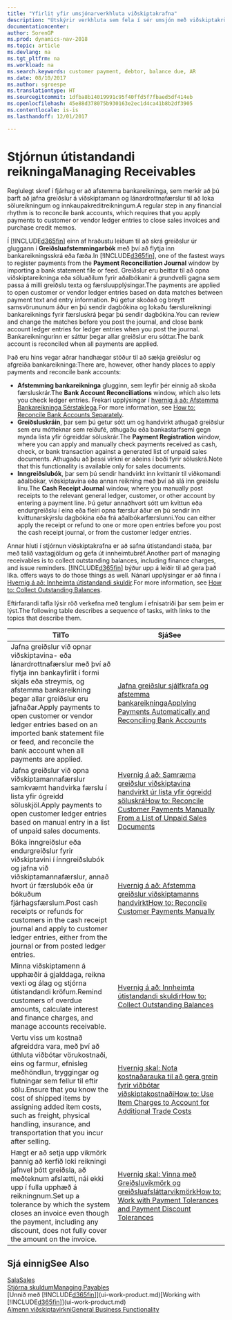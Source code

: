 ```yaml
---
title: "Yfirlit yfir umsjónarverkhluta viðskiptakrafna"
description: "Útskýrir verkhluta sem fela í sér umsjón með viðskiptakröfum og jöfnun greiðslna við fjárhagsfærslur viðskiptamanna og lánardrottna."
documentationcenter: 
author: SorenGP
ms.prod: dynamics-nav-2018
ms.topic: article
ms.devlang: na
ms.tgt_pltfrm: na
ms.workload: na
ms.search.keywords: customer payment, debtor, balance due, AR
ms.date: 08/10/2017
ms.author: sgroespe
ms.translationtype: HT
ms.sourcegitcommit: 1dfba8b14019991c95f40ffd5f7fbaed5df414eb
ms.openlocfilehash: 45e88d378075b930163e2ec1d4ca41b8b2df3905
ms.contentlocale: is-is
ms.lasthandoff: 12/01/2017

---
```

# <a name="managing-receivables"></a><span data-ttu-id="8f78d-103">Stjórnun útistandandi reikninga</span><span class="sxs-lookup"><span data-stu-id="8f78d-103">Managing Receivables</span></span>
<span data-ttu-id="8f78d-104">Reglulegt skref í fjárhag er að afstemma bankareikninga, sem merkir að þú þarft að jafna greiðslur á viðskiptamann og lánardrottnafærslur til að loka sölureikningum og innkaupakreditreikningum.</span><span class="sxs-lookup"><span data-stu-id="8f78d-104">A regular step in any financial rhythm is to reconcile bank accounts, which requires that you apply payments to customer or vendor ledger entries to close sales invoices and purchase credit memos.</span></span>  

<span data-ttu-id="8f78d-105">Í [!INCLUDE[d365fin](includes/d365fin_md.md)] einn af hraðustu leiðum til að skrá greiðslur úr gluggann í **Greiðsluafstemmingarbók** með því að flytja inn bankareikningsskrá eða fæða.</span><span class="sxs-lookup"><span data-stu-id="8f78d-105">In [!INCLUDE[d365fin](includes/d365fin_md.md)], one of the fastest ways to register payments from the **Payment Reconciliation Journal** window by importing a bank statement file or feed.</span></span> <span data-ttu-id="8f78d-106">Greiðslur eru beittar til að opna viðskiptareikninga eða söluaðilum fyrir aðalbókanir á grundvelli gagna sem passa á milli greiðslu texta og færsluupplýsingar.</span><span class="sxs-lookup"><span data-stu-id="8f78d-106">The payments are applied to open customer or vendor ledger entries based on data matches between payment text and entry information.</span></span> <span data-ttu-id="8f78d-107">Þú getur skoðað og breytt samsvörununum áður en þú sendir dagbókina og lokaðu færslureikningi bankareiknings fyrir færsluskrá þegar þú sendir dagbókina.</span><span class="sxs-lookup"><span data-stu-id="8f78d-107">You can review and change the matches before you post the journal, and close bank account ledger entries for ledger entries when you post the journal.</span></span> <span data-ttu-id="8f78d-108">Bankareikningurinn er sáttur þegar allar greiðslur eru sóttar.</span><span class="sxs-lookup"><span data-stu-id="8f78d-108">The bank account is reconciled when all payments are applied.</span></span>

<span data-ttu-id="8f78d-109">Það eru hins vegar aðrar handhægar stöður til að sækja greiðslur og afgreiða bankareikninga:</span><span class="sxs-lookup"><span data-stu-id="8f78d-109">There are, however, other handy places to apply payments and reconcile bank accounts:</span></span>  

* <span data-ttu-id="8f78d-110">**Afstemming bankareikninga** glugginn, sem leyfir þér einnig að skoða færsluskrár.</span><span class="sxs-lookup"><span data-stu-id="8f78d-110">The **Bank Account Reconciliations** window, which also lets you check ledger entries.</span></span> <span data-ttu-id="8f78d-111">Frekari upplýsingar í [hvernig á að: Afstemma Bankareikninga Sérstaklega](bank-how-reconcile-bank-accounts-separately.md).</span><span class="sxs-lookup"><span data-stu-id="8f78d-111">For more information, see [How to: Reconcile Bank Accounts Separately](bank-how-reconcile-bank-accounts-separately.md).</span></span>  
* <span data-ttu-id="8f78d-112">**Greiðsluskráin**, þar sem þú getur sótt um og handvirkt athugað greiðslur sem eru mótteknar sem reiðufé, athugaðu eða bankastarfsemi gegn mynda lista yfir ógreiddar söluskrár.</span><span class="sxs-lookup"><span data-stu-id="8f78d-112">The **Payment Registration** window, where you can apply and manually check payments received as cash, check, or bank transaction against a generated list of unpaid sales documents.</span></span> <span data-ttu-id="8f78d-113">Athugaðu að þessi virkni er aðeins í boði fyrir söluskrá.</span><span class="sxs-lookup"><span data-stu-id="8f78d-113">Note that this functionality is available only for sales documents.</span></span>  
* <span data-ttu-id="8f78d-114">**Inngreiðslubók**, þar sem þú sendir handvirkt inn kvittanir til viðkomandi aðalbókar, viðskiptavina eða annan reikning með því að slá inn greiðslu línu.</span><span class="sxs-lookup"><span data-stu-id="8f78d-114">The **Cash Receipt Journal** window, where you manually post receipts to the relevant general ledger, customer, or other account by entering a payment line.</span></span> <span data-ttu-id="8f78d-115">Þú getur annaðhvort sótt um kvittun eða endurgreiðslu í eina eða fleiri opna færslur áður en þú sendir inn kvittunarskýrslu dagbókina eða frá aðalbókarfærslunni.</span><span class="sxs-lookup"><span data-stu-id="8f78d-115">You can either apply the receipt or refund to one or more open entries before you post the cash receipt journal, or from the customer ledger entries.</span></span>  

<span data-ttu-id="8f78d-116">Annar hluti í stjórnun viðskiptakrafna er að safna útistandandi staða, þar með talið vaxtagjöldum og gefa út innheimtubréf.</span><span class="sxs-lookup"><span data-stu-id="8f78d-116">Another part of managing receivables is to collect outstanding balances, including finance charges, and issue reminders.</span></span> [!INCLUDE[d365fin](includes/d365fin_md.md)]<span data-ttu-id="8f78d-117"> býður upp á leiðir til að gera það líka.</span><span class="sxs-lookup"><span data-stu-id="8f78d-117"> offers ways to do those things as well.</span></span> <span data-ttu-id="8f78d-118">Nánari upplýsingar er að finna í [Hvernig á að: Innheimta útistandandi skuldir](receivables-collect-outstanding-balances.md).</span><span class="sxs-lookup"><span data-stu-id="8f78d-118">For more information, see [How to: Collect Outstanding Balances](receivables-collect-outstanding-balances.md).</span></span>  

<span data-ttu-id="8f78d-119">Eftirfarandi tafla lýsir röð verkefna með tenglum í efnisatriði þar sem þeim er lýst.</span><span class="sxs-lookup"><span data-stu-id="8f78d-119">The following table describes a sequence of tasks, with links to the topics that describe them.</span></span>  

| <span data-ttu-id="8f78d-120">Til</span><span class="sxs-lookup"><span data-stu-id="8f78d-120">To</span></span> | <span data-ttu-id="8f78d-121">Sjá</span><span class="sxs-lookup"><span data-stu-id="8f78d-121">See</span></span> |
| --- | --- |
| <span data-ttu-id="8f78d-122">Jafna greiðslur við opnar viðskiptavina- eða lánardrottnafærslur með því að flytja inn bankayfirlit í formi skjals eða streymis, og afstemma bankareikning þegar allar greiðslur eru jafnaðar.</span><span class="sxs-lookup"><span data-stu-id="8f78d-122">Apply payments to open customer or vendor ledger entries based on an imported bank statement file or feed, and reconcile the bank account when all payments are applied.</span></span> |[<span data-ttu-id="8f78d-123">Jafna greiðslur sjálfkrafa og afstemma bankareikninga</span><span class="sxs-lookup"><span data-stu-id="8f78d-123">Applying Payments Automatically and Reconciling Bank Accounts</span></span>](receivables-apply-payments-auto-reconcile-bank-accounts.md) |
| <span data-ttu-id="8f78d-124">Jafna greiðslur við opna viðskiptamannafærslur samkvæmt handvirka færslu í lista yfir ógreidd söluskjöl.</span><span class="sxs-lookup"><span data-stu-id="8f78d-124">Apply payments to open customer ledger entries based on manual entry in a list of unpaid sales documents.</span></span> |[<span data-ttu-id="8f78d-125">Hvernig á að: Samræma greiðslur viðskiptavina handvirkt úr lista yfir ógreidd söluskrá</span><span class="sxs-lookup"><span data-stu-id="8f78d-125">How to: Reconcile Customer Payments Manually From a List of Unpaid Sales Documents</span></span>](receivables-how-reconcile-customer-payments-list-unpaid-sales-documents.md) |
| <span data-ttu-id="8f78d-126">Bóka inngreiðslur eða endurgreiðslur fyrir viðskiptavini í ínngreiðslubók og jafna við viðskiptamannafærslur, annað hvort úr færslubók eða úr bókuðum fjárhagsfærslum.</span><span class="sxs-lookup"><span data-stu-id="8f78d-126">Post cash receipts or refunds for customers in the cash receipt journal and apply to customer ledger entries, either from the journal or from posted ledger entries.</span></span> |[<span data-ttu-id="8f78d-127">Hvernig á að: Afstemma greiðslur viðskiptamanns handvirkt</span><span class="sxs-lookup"><span data-stu-id="8f78d-127">How to: Reconcile Customer Payments Manually</span></span>](receivables-how-apply-sales-transactions-manually.md) |
| <span data-ttu-id="8f78d-128">Minna viðskiptamenn á upphæðir á gjalddaga, reikna vexti og álag og stjórna útistandandi kröfum.</span><span class="sxs-lookup"><span data-stu-id="8f78d-128">Remind customers of overdue amounts, calculate interest and finance charges, and manage accounts receivable.</span></span> |[<span data-ttu-id="8f78d-129">Hvernig á að: Innheimta útistandandi skuldir</span><span class="sxs-lookup"><span data-stu-id="8f78d-129">How to: Collect Outstanding Balances</span></span>](receivables-collect-outstanding-balances.md) |
|<span data-ttu-id="8f78d-130">Vertu viss um kostnað afgreiddra vara, með því að úthluta viðbótar vörukostnaði, eins og farmur, efnisleg meðhöndlun, tryggingar og flutningar sem fellur til eftir sölu.</span><span class="sxs-lookup"><span data-stu-id="8f78d-130">Ensure that you know the cost of shipped items by assigning added item costs, such as freight, physical handling, insurance, and transportation that you incur after selling.</span></span>|[<span data-ttu-id="8f78d-131">Hvernig skal: Nota kostnaðarauka til að gera grein fyrir viðbótar viðskiptakostnaði</span><span class="sxs-lookup"><span data-stu-id="8f78d-131">How to: Use Item Charges to Account for Additional Trade Costs</span></span>](payables-how-assign-item-charges.md)|
|<span data-ttu-id="8f78d-132">Hægt er að setja upp vikmörk þannig að kerfið loki reikningi jafnvel þótt greiðsla, að meðteknum afslætti, nái ekki upp í fulla upphæð á reikningnum.</span><span class="sxs-lookup"><span data-stu-id="8f78d-132">Set up a tolerance by which the system closes an invoice even though the payment, including any discount, does not fully cover the amount on the invoice.</span></span>|[<span data-ttu-id="8f78d-133">Hvernig skal: Vinna með Greiðsluvikmörk og greiðsluafsláttarvikmörk</span><span class="sxs-lookup"><span data-stu-id="8f78d-133">How to: Work with Payment Tolerances and Payment Discount Tolerances</span></span>](finance-payment-tolerance-and-payment-discount-tolerance.md)|
## <a name="see-also"></a><span data-ttu-id="8f78d-134">Sjá einnig</span><span class="sxs-lookup"><span data-stu-id="8f78d-134">See Also</span></span>
[<span data-ttu-id="8f78d-135">Sala</span><span class="sxs-lookup"><span data-stu-id="8f78d-135">Sales</span></span>](sales-manage-sales.md)  
[<span data-ttu-id="8f78d-136">Stjórna skuldum</span><span class="sxs-lookup"><span data-stu-id="8f78d-136">Managing Payables</span></span>](payables-manage-payables.md)  
<span data-ttu-id="8f78d-137">[Unnið með [!INCLUDE[d365fin](includes/d365fin_md.md)]](ui-work-product.md)</span><span class="sxs-lookup"><span data-stu-id="8f78d-137">[Working with [!INCLUDE[d365fin](includes/d365fin_md.md)]](ui-work-product.md)</span></span>  
[<span data-ttu-id="8f78d-138">Almenn viðskiptavirkni</span><span class="sxs-lookup"><span data-stu-id="8f78d-138">General Business Functionality</span></span>](ui-across-business-areas.md)


